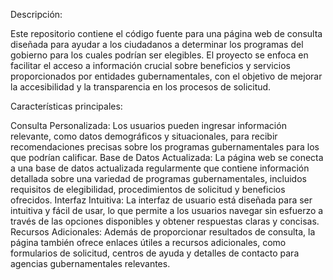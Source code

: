 Descripción:

Este repositorio contiene el código fuente para una página web de consulta diseñada para ayudar a los ciudadanos a determinar los programas del gobierno para los cuales podrían ser elegibles. El proyecto se enfoca en facilitar el acceso a información crucial sobre beneficios y servicios proporcionados por entidades gubernamentales, con el objetivo de mejorar la accesibilidad y la transparencia en los procesos de solicitud.

Características principales:

Consulta Personalizada: Los usuarios pueden ingresar información relevante, como datos demográficos y situacionales, para recibir recomendaciones precisas sobre los programas gubernamentales para los que podrían calificar.
Base de Datos Actualizada: La página web se conecta a una base de datos actualizada regularmente que contiene información detallada sobre una variedad de programas gubernamentales, incluidos requisitos de elegibilidad, procedimientos de solicitud y beneficios ofrecidos.
Interfaz Intuitiva: La interfaz de usuario está diseñada para ser intuitiva y fácil de usar, lo que permite a los usuarios navegar sin esfuerzo a través de las opciones disponibles y obtener respuestas claras y concisas.
Recursos Adicionales: Además de proporcionar resultados de consulta, la página también ofrece enlaces útiles a recursos adicionales, como formularios de solicitud, centros de ayuda y detalles de contacto para agencias gubernamentales relevantes.
